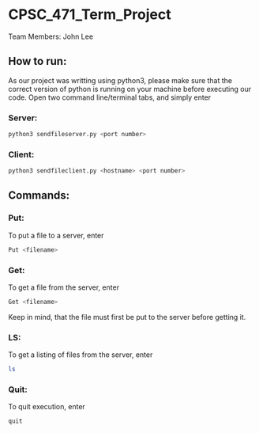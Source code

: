 # CPSC_471_Term_Project

Team Members:
John Lee


## How to run:
As our project was writting using python3, please make sure that the correct version of python is running 
on your machine before executing our code. 
Open two command line/terminal tabs, and simply enter 


### Server:

```bash
python3 sendfileserver.py <port number>
```

### Client:
```bash
python3 sendfileclient.py <hostname> <port number>
```

## Commands:

### Put:
To put a file to a server, enter
```bash
Put <filename>
```


### Get:
To get a file from the server, enter
```bash
Get <filename>
```
Keep in mind, that the file must first be put to the server before getting it.


### LS:
To get a listing of files from the server, enter
```bash
ls
```

### Quit:
To quit execution, enter
```bash
quit
```

